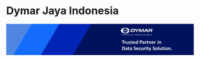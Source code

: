 # Dymar Jaya Indonesia

![alt text](https://github.com/dymarjaya/dymarjaya/blob/main/Dymar_banner_github.jpg)
